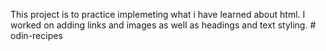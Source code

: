 This project is to practice implemeting what i have learned about html. I worked on adding links and images as well as headings and text styling. # odin-recipes